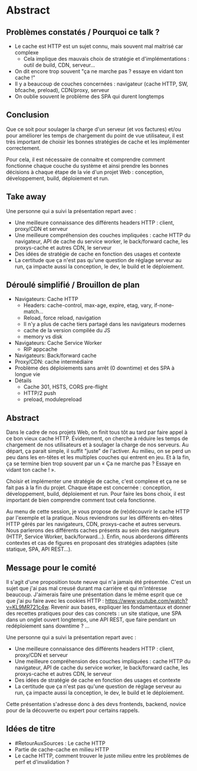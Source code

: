 # Abstract

## Problèmes constatés / Pourquoi ce talk ?

* Le cache est HTTP est un sujet connu, mais souvent mal maitrisé car complexe
  * Cela implique des mauvais choix de stratégie et d'implémentations : outil de build, CDN, serveur...
* On dit encore trop souvent "ça ne marche pas ? essaye en vidant ton cache !"
* Il y a beaucoup de couches concernées : navigateur (cache HTTP, SW, bfcache, preload), CDN/proxy, serveur
* On oublie souvent le problème des SPA qui durent longtemps

## Conclusion

Que ce soit pour soulager la charge d'un serveur (et vos factures) et/ou pour améliorer les temps de chargement du point de vue utilisateur, il est très important de choisir les bonnes stratégies de cache et les implémenter correctement.

Pour cela, il est nécessaire de connaitre et comprendre comment fonctionne chaque couche du système et ainsi prendre les bonnes décisions à chaque étape de la vie d'un projet Web : conception, développement, build, déploiement et run.

## Take away

Une personne qui a suivi la présentation repart avec :

* Une meilleure connaissance des différents headers HTTP : client, proxy/CDN et serveur
* Une meilleure compréhension des couches impliquées : cache HTTP du navigateur, API de cache du service worker, le back/forward cache, les proxys-cache et autres CDN, le serveur
* Des idées de stratégie de cache en fonction des usages et contexte
* La certitude que ça n'est pas qu'une question de réglage serveur au run, ça impacte aussi la conception, le dev, le build et le déploiement.

## Déroulé simplifié / Brouillon de plan

* Navigateurs: Cache HTTP
  * Headers: cache-control, max-age, expire, etag, vary, if-none-match...
  * Reload, force reload, navigation
  * Il n'y a plus de cache tiers partagé dans les navigateurs modernes
  * cache de la version compilée du JS
  * memory vs disk
* Navigateurs: Cache Service Worker
  * RIP appcache
* Navigateurs: Back/forward cache
* Proxy/CDN: cache intermédiaire
* Problème des déploiements sans arrêt (0 downtime) et des SPA à longue vie
* Détails
  * Cache 301, HSTS, CORS pre-flight
  * HTTP/2 push
  * preload, modulepreload

## Abstract

Dans le cadre de nos projets Web, on finit tous tôt au tard par faire appel à ce bon vieux cache HTTP.
Évidemment, on cherche à réduire les temps de chargement de nos utilisateurs et à soulager la charge de nos serveurs.
Au départ, ça parait simple, il suffit "juste" de l'activer.
Au milieu, on se perd un peu dans les en-têtes et les multiples couches qui entrent en jeu.
Et à la fin, ça se termine bien trop souvent par un « Ça ne marche pas ? Essaye en vidant ton cache ! ».

Choisir et implémenter une stratégie de cache, c'est complexe et ça ne se fait pas à la fin du projet.
Chaque étape est concernée : conception, développement, build, déploiement et run.
Pour faire les bons choix, il est important de bien comprendre comment tout cela fonctionne.

Au menu de cette session, je vous propose de (re)découvrir le cache HTTP par l'exemple et la pratique.
Nous reviendrons sur les différents en-têtes HTTP gérés par les navigateurs, CDN, proxys-cache et autres serveurs.
Nous parlerons des différents caches présents au sein des navigateurs (HTTP, Service Worker, back/forward...).
Enfin, nous aborderons différents contextes et cas de figures en proposant des stratégies adaptées (site statique, SPA, API REST...).

## Message pour le comité

Il s'agit d'une proposition toute neuve qui n'a jamais été présentée.
C'est un sujet que j'ai pas mal creusé durant ma carrière et qui m'intéresse beaucoup.
J'aimerais faire une présentation dans le même esprit que ce que j'ai pu faire avec les cookies HTTP : https://www.youtube.com/watch?v=KL9MR721c4w.
Revenir aux bases, expliquer les fondamentaux et donner des recettes pratiques pour des cas concrets : un site statique, une SPA dans un onglet ouvert longtemps, une API REST, que faire pendant un redéploiement sans downtime ? ...

Une personne qui a suivi la présentation repart avec :

* Une meilleure connaissance des différents headers HTTP : client, proxy/CDN et serveur
* Une meilleure compréhension des couches impliquées : cache HTTP du navigateur, API de cache du service worker, le back/forward cache, les proxys-cache et autres CDN, le serveur
* Des idées de stratégie de cache en fonction des usages et contexte
* La certitude que ça n'est pas qu'une question de réglage serveur au run, ça impacte aussi la conception, le dev, le build et le déploiement.

Cette présentation s'adresse donc à des devs frontends, backend, novice pour de la découverte ou expert pour certains rappels.

## Idées de titre

* #RetourAuxSources : Le cache HTTP
* Partie de cache-cache en milieu HTTP
* Le cache HTTP, comment trouver le juste milieu entre les problèmes de perf et d'invalidation ?
